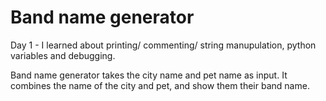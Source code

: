 # Band name generator

Day 1 - I learned about printing/ commenting/ string manupulation, python variables and debugging.

Band name generator takes the city name and pet name as input. It combines the name of the city and pet, and show them their band name.
